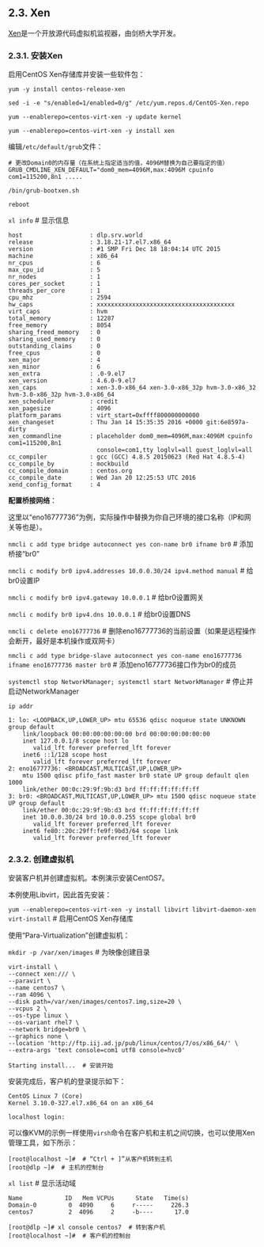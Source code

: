 ## 2.3. Xen

[Xen](https://www.xenproject.org/)是一个开放源代码虚拟机监视器，由剑桥大学开发。

### 2.3.1. 安装Xen

启用CentOS Xen存储库并安装一些软件包：

`yum -y install centos-release-xen`

`sed -i -e "s/enabled=1/enabled=0/g" /etc/yum.repos.d/CentOS-Xen.repo`

`yum --enablerepo=centos-virt-xen -y update kernel`

`yum --enablerepo=centos-virt-xen -y install xen`

编辑`/etc/default/grub`文件：

```
# 更改Domain0的内存量（在系统上指定适当的值，4096M替换为自己要指定的值）
GRUB_CMDLINE_XEN_DEFAULT="dom0_mem=4096M,max:4096M cpuinfo com1=115200,8n1 .....
```

`/bin/grub-bootxen.sh`

`reboot`

`xl info` # 显示信息

```
host                   : dlp.srv.world
release                : 3.18.21-17.el7.x86_64
version                : #1 SMP Fri Dec 18 18:04:14 UTC 2015
machine                : x86_64
nr_cpus                : 6
max_cpu_id             : 5
nr_nodes               : 1
cores_per_socket       : 1
threads_per_core       : 1
cpu_mhz                : 2594
hw_caps                : xxxxxxxxxxxxxxxxxxxxxxxxxxxxxxxxxxxxxxx
virt_caps              : hvm
total_memory           : 12287
free_memory            : 8054
sharing_freed_memory   : 0
sharing_used_memory    : 0
outstanding_claims     : 0
free_cpus              : 0
xen_major              : 4
xen_minor              : 6
xen_extra              : .0-9.el7
xen_version            : 4.6.0-9.el7
xen_caps               : xen-3.0-x86_64 xen-3.0-x86_32p hvm-3.0-x86_32 hvm-3.0-x86_32p hvm-3.0-x86_64
xen_scheduler          : credit
xen_pagesize           : 4096
platform_params        : virt_start=0xffff800000000000
xen_changeset          : Thu Jan 14 15:35:35 2016 +0000 git:6e8597a-dirty
xen_commandline        : placeholder dom0_mem=4096M,max:4096M cpuinfo com1=115200,8n1 
                         console=com1,tty loglvl=all guest_loglvl=all
cc_compiler            : gcc (GCC) 4.8.5 20150623 (Red Hat 4.8.5-4)
cc_compile_by          : mockbuild
cc_compile_domain      : centos.org
cc_compile_date        : Wed Jan 20 12:25:53 UTC 2016
xend_config_format     : 4
```

**配置桥接网络**：

这里以“eno16777736”为例，实际操作中替换为你自己环境的接口名称（IP和网关等也是）。

`nmcli c add type bridge autoconnect yes con-name br0 ifname br0` # 添加桥接“br0”

`nmcli c modify br0 ipv4.addresses 10.0.0.30/24 ipv4.method manual` # 给br0设置IP

`nmcli c modify br0 ipv4.gateway 10.0.0.1` # 给br0设置网关

`nmcli c modify br0 ipv4.dns 10.0.0.1` # 给br0设置DNS

`nmcli c delete eno16777736` # 删除eno16777736的当前设置（如果是远程操作会断开，最好是本机操作或双网卡）

`nmcli c add type bridge-slave autoconnect yes con-name eno16777736 ifname eno16777736 master br0` # 添加eno16777736接口作为br0的成员

`systemctl stop NetworkManager; systemctl start NetworkManager` # 停止并启动NetworkManager

`ip addr`

```
1: lo: <LOOPBACK,UP,LOWER_UP> mtu 65536 qdisc noqueue state UNKNOWN group default
    link/loopback 00:00:00:00:00:00 brd 00:00:00:00:00:00
    inet 127.0.0.1/8 scope host lo
       valid_lft forever preferred_lft forever
    inet6 ::1/128 scope host
       valid_lft forever preferred_lft forever
2: eno16777736: <BROADCAST,MULTICAST,UP,LOWER_UP> 
    mtu 1500 qdisc pfifo_fast master br0 state UP group default qlen 1000
    link/ether 00:0c:29:9f:9b:d3 brd ff:ff:ff:ff:ff:ff
3: br0: <BROADCAST,MULTICAST,UP,LOWER_UP> mtu 1500 qdisc noqueue state UP group default
    link/ether 00:0c:29:9f:9b:d3 brd ff:ff:ff:ff:ff:ff
    inet 10.0.0.30/24 brd 10.0.0.255 scope global br0
       valid_lft forever preferred_lft forever
    inet6 fe80::20c:29ff:fe9f:9bd3/64 scope link
       valid_lft forever preferred_lft forever
```

### 2.3.2. 创建虚拟机

安装客户机并创建虚拟机。本例演示安装CentOS7。

本例使用Libvirt，因此首先安装：

`yum --enablerepo=centos-virt-xen -y install libvirt libvirt-daemon-xen virt-install` # 启用CentOS Xen存储库

使用“Para-Virtualization”创建虚拟机：

`mkdir -p /var/xen/images` # 为映像创建目录

```
virt-install \
--connect xen:/// \
--paravirt \
--name centos7 \
--ram 4096 \
--disk path=/var/xen/images/centos7.img,size=20 \
--vcpus 2 \
--os-type linux \
--os-variant rhel7 \
--network bridge=br0 \
--graphics none \
--location 'http://ftp.iij.ad.jp/pub/linux/centos/7/os/x86_64/' \
--extra-args 'text console=com1 utf8 console=hvc0'
```

```
Starting install...  # 安装开始
```

安装完成后，客户机的登录提示如下：

```
CentOS Linux 7 (Core)
Kernel 3.10.0-327.el7.x86_64 on an x86_64

localhost login:
```

可以像KVM的示例一样使用`virsh`命令在客户机和主机之间切换，也可以使用Xen管理工具，如下所示：

```
[root@localhost ~]#  # “Ctrl + ]”从客户机转到主机
[root@dlp ~]#  # 主机的控制台
```

`xl list` # 显示活动域

```
Name            ID   Mem VCPUs      State   Time(s)
Domain-0         0  4090     6     r-----     226.3
centos7          2  4096     2     -b----      17.0
```

```
[root@dlp ~]# xl console centos7  # 转到客户机
[root@localhost ~]#  # 客户机的控制台
```

